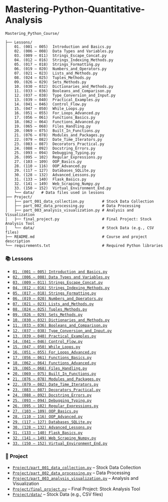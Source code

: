 # Mastering-Python-Quantitative-Analysis


```plaintext
Mastering_Python_Course/

├── Lessons/
│   01. (001 – 005)  Introduction and Basics.py
│   02. (006 – 008)  Data Types and Variables.py
│   03. (009 – 011)  Strings_Escape_Concat.py
│   04. (012 – 016)  Strings_Indexing_Methods.py
│   05. (017 – 018)  Strings_Formatting.py
│   06. (019 – 020)  Numbers_and_Operators.py
│   07. (021 – 023)  Lists_and_Methods.py
│   08. (024 – 025)  Tuples_Methods.py
│   09. (026 – 029)  Sets_Methods.py
│   10. (030 – 032)  Dictionaries_and_Methods.py
│   11. (033 – 036)  Booleans_and_Comparison.py
│   12. (037 – 038)  Type_Conversion_and_Input.py
│   13. (039 – 040)  Practical_Examples.py
│   14. (041 – 046)  Control_Flow.py
│   15. (047 – 050)  While_Loops.py
│   16. (051 – 055)  For_Loops_Advanced.py
│   17. (056 – 061)  Functions_Basics.py
│   18. (062 – 064)  Functions_Advanced.py
│   19. (065 – 068)  Files_Handling.py
│   20. (069 – 075)  Built_In_Functions.py
│   21. (076 – 078)  Modules_and_Packages.py
│   22. (079 – 082)  Date_Time_Iterators.py
│   23. (083 – 087)  Decorators_Practical.py
│   24. (088 – 092)  Docstring_Errors.py
│   25. (093 – 094)  Debugging_Typing.py
│   26. (095 – 102)  Regular_Expressions.py
│   27. (103 – 109)  OOP_Basics.py
│   28. (110 – 116)  OOP_Advanced.py
│   29. (117 – 127)  Databases_SQLite.py
│   30. (128 – 132)  Advanced_Lessons.py
│   31. (133 – 140)  Flask_Basics.py
│   32. (141 – 149)  Web_Scraping_Numpy.py
│   33. (150 – 152)  Virtual_Environment_End.py
│   └── data/   # Data files used in lessons
├── Project/
│   ├── part_001_data_collection.py        # Stock Data Collection
│   ├── part_002_data_processing.py        # Data Processing
│   ├── part_003_analysis_visualization.py # Analysis and Visualization
│   ├── final_project.py                   # Final Project: Stock Analysis Tool
│   └── data/                              # Stock Data (e.g., CSV files)
├── README.md                              # Course and project description
└── requirements.txt                       # Required Python libraries
```

### 📚 Lessons

- [`01. (001 – 005) Introduction and Basics.py`](https://github.com/Mohamed-Khalil001/Mastering-Python-Quantitative-Analysis/blob/653e48764d4ad6c39ee03060cb2cd1562f421c4e/01.%20(1%E2%80%935)%20Introduction%20and%20Basics.py)
- [`02. (006 – 008) Data Types and Variables.py`](https://github.com/Mohamed-Khalil001/Mastering-Python-Quantitative-Analysis/blob/a893bd8bd1eb71a4691141e7a4bbb5a866c59663/02.%20(6%E2%80%938)%20Data%20Types%20and%20Variables.py)
- [`03. (009 – 011) Strings_Escape_Concat.py`](https://github.com/Mohamed-Khalil001/Mastering-Python-Quantitative-Analysis/blob/main/Lessons/03.%20(009%20%E2%80%93%20011)%20%20Strings_Escape_Concat.py)
- [`04. (012 – 016) Strings_Indexing_Methods.py`](https://github.com/Mohamed-Khalil001/Mastering-Python-Quantitative-Analysis/blob/main/Lessons/04.%20(012%20%E2%80%93%20016)%20%20Strings_Indexing_Methods.py)
- [`05. (017 – 018) Strings_Formatting.py`](https://github.com/Mohamed-Khalil001/Mastering-Python-Quantitative-Analysis/blob/main/Lessons/05.%20(017%20%E2%80%93%20018)%20%20Strings_Formatting.py)
- [`06. (019 – 020) Numbers_and_Operators.py`](https://github.com/Mohamed-Khalil001/Mastering-Python-Quantitative-Analysis/blob/main/Lessons/06.%20(019%20%E2%80%93%20020)%20%20Numbers_and_Operators.py)
- [`07. (021 – 023) Lists_and_Methods.py`](https://github.com/Mohamed-Khalil001/Mastering-Python-Quantitative-Analysis/blob/main/Lessons/07.%20(021%20%E2%80%93%20023)%20%20Lists_and_Methods.py)
- [`08. (024 – 025) Tuples_Methods.py`](https://github.com/Mohamed-Khalil001/Mastering-Python-Quantitative-Analysis/blob/main/Lessons/08.%20(024%20%E2%80%93%20025)%20%20Tuples_Methods.py)
- [`09. (026 – 029) Sets_Methods.py`](https://github.com/Mohamed-Khalil001/Mastering-Python-Quantitative-Analysis/blob/main/Lessons/09.%20(026%20%E2%80%93%20029)%20%20Sets_Methods.py)
- [`10. (030 – 032) Dictionaries_and_Methods.py`](https://github.com/Mohamed-Khalil001/Mastering-Python-Quantitative-Analysis/blob/main/Lessons/10.%20(030%20%E2%80%93%20032)%20%20Dictionaries_and_Methods.py)
- [`11. (033 – 036) Booleans_and_Comparison.py`](https://github.com/Mohamed-Khalil001/Mastering-Python-Quantitative-Analysis/blob/main/Lessons/11.%20(033%20%E2%80%93%20036)%20%20Booleans_and_Comparison.py)
- [`12. (037 – 038) Type_Conversion_and_Input.py`](https://github.com/Mohamed-Khalil001/Mastering-Python-Quantitative-Analysis/blob/main/Lessons/12.%20(037%20%E2%80%93%20038)%20%20Type_Conversion_and_Input.py)
- [`13. (039 – 040) Practical_Examples.py`](https://github.com/Mohamed-Khalil001/Mastering-Python-Quantitative-Analysis/blob/main/Lessons/13.%20(039%20%E2%80%93%20040)%20%20Practical_Examples.py)
- [`14. (041 – 046) Control_Flow.py`](https://github.com/Mohamed-Khalil001/Mastering-Python-Quantitative-Analysis/blob/main/Lessons/14.%20(041%20%E2%80%93%20046)%20%20Control_Flow.py)
- [`15. (047 – 050) While_Loops.py`](https://github.com/Mohamed-Khalil001/Mastering-Python-Quantitative-Analysis/blob/main/Lessons/15.%20(047%20%E2%80%93%20050)%20%20While_Loops.py)
- [`16. (051 – 055) For_Loops_Advanced.py`](https://github.com/Mohamed-Khalil001/Mastering-Python-Quantitative-Analysis/blob/main/Lessons/16.%20(051%20%E2%80%93%20055)%20%20For_Loops_Advanced.py)
- [`17. (056 – 061) Functions_Basics.py`](https://github.com/Mohamed-Khalil001/Mastering-Python-Quantitative-Analysis/blob/main/Lessons/17.%20(056%20%E2%80%93%20061)%20%20Functions_Basics.py)
- [`18. (062 – 064) Functions_Advanced.py`](https://github.com/Mohamed-Khalil001/Mastering-Python-Quantitative-Analysis/blob/main/Lessons/18.%20(062%20%E2%80%93%20064)%20%20Functions_Advanced.py)
- [`19. (065 – 068) Files_Handling.py`](https://github.com/Mohamed-Khalil001/Mastering-Python-Quantitative-Analysis/blob/main/Lessons/19.%20(065%20%E2%80%93%20068)%20%20Files_Handling.py)
- [`20. (069 – 075) Built_In_Functions.py`](https://github.com/Mohamed-Khalil001/Mastering-Python-Quantitative-Analysis/blob/main/Lessons/20.%20(069%20%E2%80%93%20075)%20%20Built_In_Functions.py)
- [`21. (076 – 078) Modules_and_Packages.py`](https://github.com/Mohamed-Khalil001/Mastering-Python-Quantitative-Analysis/blob/main/Lessons/21.%20(076%20%E2%80%93%20078)%20%20Modules_and_Packages.py)
- [`22. (079 – 082) Date_Time_Iterators.py`](https://github.com/Mohamed-Khalil001/Mastering-Python-Quantitative-Analysis/blob/main/Lessons/22.%20(079%20%E2%80%93%20082)%20%20Date_Time_Iterators.py)
- [`23. (083 – 087) Decorators_Practical.py`](https://github.com/Mohamed-Khalil001/Mastering-Python-Quantitative-Analysis/blob/main/Lessons/23.%20(083%20%E2%80%93%20087)%20%20Decorators_Practical.py)
- [`24. (088 – 092) Docstring_Errors.py`](https://github.com/Mohamed-Khalil001/Mastering-Python-Quantitative-Analysis/blob/main/Lessons/24.%20(088%20%E2%80%93%20092)%20%20Docstring_Errors.py)
- [`25. (093 – 094) Debugging_Typing.py`](https://github.com/Mohamed-Khalil001/Mastering-Python-Quantitative-Analysis/blob/main/Lessons/25.%20(093%20%E2%80%93%20094)%20%20Debugging_Typing.py)
- [`26. (095 – 102) Regular_Expressions.py`](https://github.com/Mohamed-Khalil001/Mastering-Python-Quantitative-Analysis/blob/main/Lessons/26.%20(095%20%E2%80%93%20102)%20%20Regular_Expressions.py)
- [`27. (103 – 109) OOP_Basics.py`](https://github.com/Mohamed-Khalil001/Mastering-Python-Quantitative-Analysis/blob/main/Lessons/27.%20(103%20%E2%80%93%20109)%20%20OOP_Basics.py)
- [`28. (110 – 116) OOP_Advanced.py`](https://github.com/Mohamed-Khalil001/Mastering-Python-Quantitative-Analysis/blob/main/Lessons/28.%20(110%20%E2%80%93%20116)%20%20OOP_Advanced.py)
- [`29. (117 – 127) Databases_SQLite.py`](https://github.com/Mohamed-Khalil001/Mastering-Python-Quantitative-Analysis/blob/main/Lessons/29.%20(117%20%E2%80%93%20127)%20%20Databases_SQLite.py)
- [`30. (128 – 132) Advanced_Lessons.py`](https://github.com/Mohamed-Khalil001/Mastering-Python-Quantitative-Analysis/blob/main/Lessons/30.%20(128%20%E2%80%93%20132)%20%20Advanced_Lessons.py)
- [`31. (133 – 140) Flask_Basics.py`](https://github.com/Mohamed-Khalil001/Mastering-Python-Quantitative-Analysis/blob/main/Lessons/31.%20(133%20%E2%80%93%20140)%20%20Flask_Basics.py)
- [`32. (141 – 149) Web_Scraping_Numpy.py`](https://github.com/Mohamed-Khalil001/Mastering-Python-Quantitative-Analysis/blob/main/Lessons/32.%20(141%20%E2%80%93%20149)%20%20Web_Scraping_Numpy.py)
- [`33. (150 – 152) Virtual_Environment_End.py`](https://github.com/Mohamed-Khalil001/Mastering-Python-Quantitative-Analysis/blob/main/Lessons/33.%20(150%20%E2%80%93%20152)%20%20Virtual_Environment_End.py)

### 🧠 Project

- [`Project/part_001_data_collection.py`](https://github.com/Mohamed-Khalil001/Mastering-Python-Quantitative-Analysis/blob/main/Project/part_001_data_collection.py) – Stock Data Collection
- [`Project/part_002_data_processing.py`](https://github.com/Mohamed-Khalil001/Mastering-Python-Quantitative-Analysis/blob/main/Project/part_002_data_processing.py) – Data Processing
- [`Project/part_003_analysis_visualization.py`](https://github.com/Mohamed-Khalil001/Mastering-Python-Quantitative-Analysis/blob/main/Project/part_003_analysis_visualization.py) – Analysis and Visualization
- [`Project/final_project.py`](https://github.com/Mohamed-Khalil001/Mastering-Python-Quantitative-Analysis/blob/main/Project/final_project.py) – Final Project: Stock Analysis Tool
- [`Project/data/`](https://github.com/Mohamed-Khalil001/Mastering-Python-Quantitative-Analysis/tree/main/Project/data) – Stock Data (e.g., CSV files)

